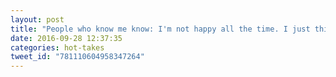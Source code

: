 ```yaml
---
layout: post
title: "People who know me know: I'm not happy all the time. I just think negativity is overrepresented and I have hope. I accept bad to enjoy good."
date: 2016-09-28 12:37:35
categories: hot-takes
tweet_id: "781110604958347264"
---
```



<!-- Original tweet: https://twitter.com/i/status/781110604958347264 -->